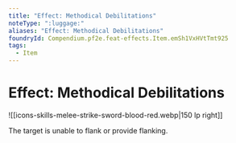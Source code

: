 ```yaml
---
title: "Effect: Methodical Debilitations"
noteType: ":luggage:"
aliases: "Effect: Methodical Debilitations"
foundryId: Compendium.pf2e.feat-effects.Item.emSh1VxHVtTmt925
tags:
  - Item
---
```


# Effect: Methodical Debilitations
![[icons-skills-melee-strike-sword-blood-red.webp|150 lp right]]

The target is unable to flank or provide flanking.
